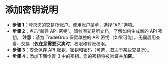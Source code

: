 # **添加密钥说明**
- **步骤 1**：登录您的交易所账户。使用账户菜单，选择“API”选项。
- **步骤 2**：点击“新建 API 密钥”。请参阅交易所文档，了解如何生成新的 API 密钥。
**注意**：请为 TradeGrub 保留单独的 API 密钥（如果可能）。无需启用查看、交易（**仅在您需要买卖时**）权限和转账权限。
- **步骤 3**：安全保存 API 密钥、密钥和密码（可选，取决于某些交易所）。
- **步骤 4**：添加下面步骤 3 中的密钥。您的密钥将被验证并**加密**。
